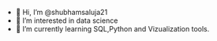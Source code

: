 - 👋 Hi, I’m @shubhamsaluja21
- 👀 I’m interested in data science
- 🌱 I’m currently learning SQL,Python and Vizualization tools.

<!---
shubhamsaluja21/shubhamsaluja21 is a ✨ special ✨ repository because its `README.md` (this file) appears on your GitHub profile.
You can click the Preview link to take a look at your changes.
--->
